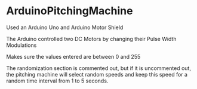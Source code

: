 # ArduinoPitchingMachine
Used an Arduino Uno and Arduino Motor Shield

The Arduino controlled two DC Motors by changing their Pulse Width Modulations

Makes sure the values entered are between 0 and 255

The randomization section is commented out, but if it is uncommented out, the pitching machine will select random speeds and keep this speed for a random time interval from 1 to 5 seconds.
